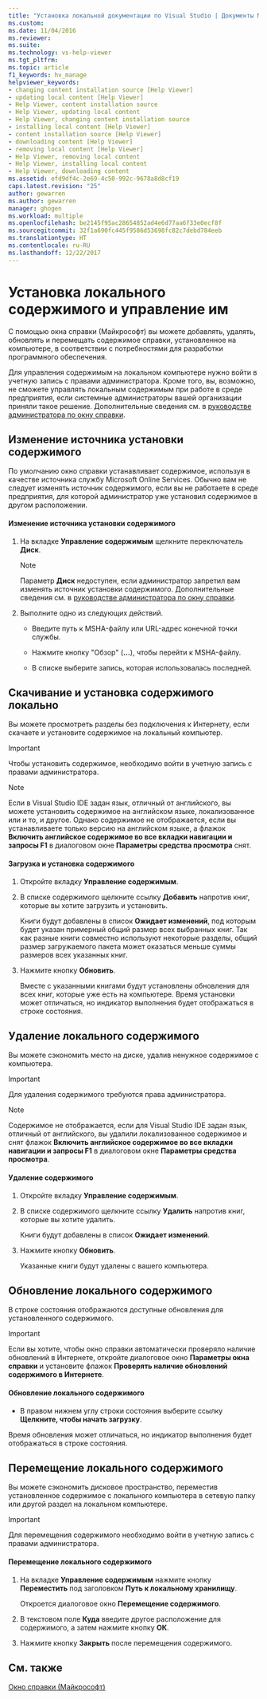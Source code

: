 ```yaml
---
title: "Установка локальной документации по Visual Studio | Документы Майкрософт"
ms.custom: 
ms.date: 11/04/2016
ms.reviewer: 
ms.suite: 
ms.technology: vs-help-viewer
ms.tgt_pltfrm: 
ms.topic: article
f1_keywords: hv_manage
helpviewer_keywords:
- changing content installation source [Help Viewer]
- updating local content [Help Viewer]
- Help Viewer, content installation source
- Help Viewer, updating local content
- Help Viewer, changing content installation source
- installing local content [Help Viewer]
- content installation source [Help Viewer]
- downloading content [Help Viewer]
- removing local content [Help Viewer]
- Help Viewer, removing local content
- Help Viewer, installing local content
- Help Viewer, downloading content
ms.assetid: efd9df4c-2e69-4c50-992c-9678a8d8cf19
caps.latest.revision: "25"
author: gewarren
ms.author: gewarren
manager: ghogen
ms.workload: multiple
ms.openlocfilehash: be2145f95ac28654852ad4e6d77aa6f33e0ecf8f
ms.sourcegitcommit: 32f1a690fc445f9586d53698fc82c7debd784eeb
ms.translationtype: HT
ms.contentlocale: ru-RU
ms.lasthandoff: 12/22/2017
---
```

# <a name="install-and-manage-local-content"></a>Установка локального содержимого и управление им
С помощью окна справки (Майкрософт) вы можете добавлять, удалять, обновлять и перемещать содержимое справки, установленное на компьютере, в соответствии с потребностями для разработки программного обеспечения.  
  
Для управления содержимым на локальном компьютере нужно войти в учетную запись с правами администратора. Кроме того, вы, возможно, не сможете управлять локальным содержимым при работе в среде предприятия, если системные администраторы вашей организации приняли такое решение. Дополнительные сведения см. в [руководстве администратора по окну справки](../ide/help-viewer-administrator-guide.md).  
  
## <a name="changing-the-content-installation-source"></a>Изменение источника установки содержимого  
По умолчанию окно справки устанавливает содержимое, используя в качестве источника службу Microsoft Online Services. Обычно вам не следует изменять источник содержимого, если вы не работаете в среде предприятия, для которой администратор уже установил содержимое в другом расположении.  
  
#### <a name="to-change-the-content-installation-source"></a>Изменение источника установки содержимого  
  
1.  На вкладке **Управление содержимым** щелкните переключатель **Диск**.  
  
    > [!NOTE]
    >  Параметр **Диск** недоступен, если администратор запретил вам изменять источник установки содержимого. Дополнительные сведения см. в [руководстве администратора по окну справки](../ide/help-viewer-administrator-guide.md).  
  
2.  Выполните одно из следующих действий.  
  
    -   Введите путь к MSHA-файлу или URL-адрес конечной точки службы.  
  
    -   Нажмите кнопку "Обзор" (**…**), чтобы перейти к MSHA-файлу.  
  
    -   В списке выберите запись, которая использовалась последней.  
  
## <a name="download-and-install-content-locally"></a>Скачивание и установка содержимого локально  
Вы можете просмотреть разделы без подключения к Интернету, если скачаете и установите содержимое на локальный компьютер.  
  
> [!IMPORTANT]
> Чтобы установить содержимое, необходимо войти в учетную запись с правами администратора.  
  
> [!NOTE]
> Если в Visual Studio IDE задан язык, отличный от английского, вы можете установить содержимое на английском языке, локализованное или и то, и другое. Однако содержимое не отображается, если вы устанавливаете только версию на английском языке, а флажок **Включить английское содержимое во все вкладки навигации и запросы F1** в диалоговом окне **Параметры средства просмотра** снят.  
  
#### <a name="to-download-and-install-content"></a>Загрузка и установка содержимого  
  
1.  Откройте вкладку **Управление содержимым**.  
  
2.  В списке содержимого щелкните ссылку **Добавить** напротив книг, которые вы хотите загрузить и установить.  
  
     Книги будут добавлены в список **Ожидает изменений**, под которым будет указан примерный общий размер всех выбранных книг. Так как разные книги совместно используют некоторые разделы, общий размер загружаемого пакета может оказаться меньше суммы размеров всех указанных книг.  
  
3.  Нажмите кнопку **Обновить**.  
  
     Вместе с указанными книгами будут установлены обновления для всех книг, которые уже есть на компьютере. Время установки может отличаться, но индикатор выполнения будет отображаться в строке состояния.  
  
## <a name="removing-local-content"></a>Удаление локального содержимого  
Вы можете сэкономить место на диске, удалив ненужное содержимое с компьютера.  
  
> [!IMPORTANT]
> Для удаления содержимого требуются права администратора.  
  
> [!NOTE]
> Содержимое не отображается, если для Visual Studio IDE задан язык, отличный от английского, вы удалили локализованное содержимое и снят флажок **Включить английское содержимое во все вкладки навигации и запросы F1** в диалоговом окне **Параметры средства просмотра**.  
  
#### <a name="to-remove-content"></a>Удаление содержимого  
  
1.  Откройте вкладку **Управление содержимым**.  
  
2.  В списке содержимого щелкните ссылку **Удалить** напротив книг, которые вы хотите удалить.  
  
     Книги будут добавлены в список **Ожидает изменений**.  
  
3.  Нажмите кнопку **Обновить**.  
  
     Указанные книги будут удалены с вашего компьютера.  
  
## <a name="updating-local-content"></a>Обновление локального содержимого  
 В строке состояния отображаются доступные обновления для установленного содержимого.  
  
> [!IMPORTANT]
>  Если вы хотите, чтобы окно справки автоматически проверяло наличие обновлений в Интернете, откройте диалоговое окно **Параметры окна справки** и установите флажок **Проверять наличие обновлений содержимого в Интернете**.  
  
#### <a name="to-update-local-content"></a>Обновление локального содержимого  
  
-   В правом нижнем углу строки состояния выберите ссылку **Щелкните, чтобы начать загрузку**.  
  
 Время обновления может отличаться, но индикатор выполнения будет отображаться в строке состояния.  
  
## <a name="moving-local-content"></a>Перемещение локального содержимого  
 Вы можете сэкономить дисковое пространство, переместив установленное содержимое с локального компьютера в сетевую папку или другой раздел на локальном компьютере.  
  
> [!IMPORTANT]
>  Для перемещения содержимого необходимо войти в учетную запись с правами администратора.  
  
#### <a name="to-move-local-content"></a>Перемещение локального содержимого  
  
1.  На вкладке **Управление содержимым** нажмите кнопку **Переместить** под заголовком **Путь к локальному хранилищу**.  
  
     Откроется диалоговое окно **Перемещение содержимого**.  
  
2.  В текстовом поле **Куда** введите другое расположение для содержимого, а затем нажмите кнопку **ОК**.  
  
3.  Нажмите кнопку **Закрыть** после перемещения содержимого.  
  
## <a name="see-also"></a>См. также  
[Окно справки (Майкрософт)](../ide/microsoft-help-viewer.md)